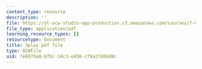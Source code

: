 ```yaml
---
content_type: resource
description: ''
file: https://ol-ocw-studio-app-production.s3.amazonaws.com/courses/7-01sc-fundamentals-of-biology-fall-2011/7e6979a0bfbc14c3e450cf8a27d8bd8c_SxaoWJ2gkzc.pdf
file_type: application/pdf
learning_resource_types: []
resourcetype: Document
title: 3play pdf file
type: OCWFile
uid: 7e6979a0-bfbc-14c3-e450-cf8a27d8bd8c
---
```

